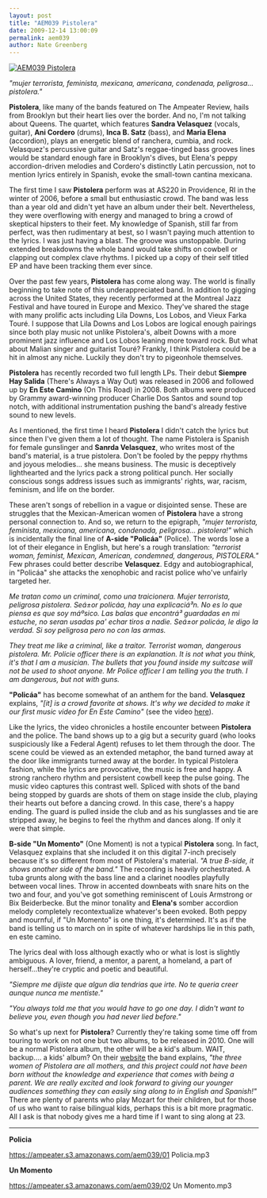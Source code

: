 ```yaml
---
layout: post
title: "AEM039 Pistolera"
date: 2009-12-14 13:00:09
permalink: aem039
author: Nate Greenberg
---
```

[![AEM039 Pistolera](https://ampeater.s3.amazonaws.com/aem039/Pistolera.jpg)](https://ampeater.s3.amazonaws.com/aem039/Pistolera.jpg)

_"mujer terrorista, feminista, mexicana, americana, condenada, peligrosa... pistolera."_

<!-- more -->

**Pistolera**, like many of the bands featured on The Ampeater Review, hails from Brooklyn but their heart lies over the border. And no, I'm not talking about Queens. The quartet, which features **Sandra Velasquez** (vocals, guitar), **Ani Cordero** (drums), **Inca B. Satz** (bass), and **Maria Elena** (accordion), plays an energetic blend of ranchera, cumbia, and rock. Velasquez's percussive guitar and Satz's reggae-tinged bass grooves lines would be standard enough fare in Brooklyn's dives, but Elena's peppy accordion-driven melodies and Cordero's distinctly Latin percussion, not to mention lyrics entirely in Spanish, evoke the small-town cantina mexicana.

The first time I saw **Pistolera** perform was at AS220 in Providence, RI in the winter of 2006, before a small but enthusiastic crowd. The band was less than a year old and didn't yet have an album under their belt. Nevertheless, they were overflowing with energy and managed to bring a crowd of skeptical hipsters to their feet. My knowledge of Spanish, still far from perfect, was then rudimentary at best, so I wasn't paying much attention to the lyrics. I was just having a blast. The groove was unstoppable. During extended breakdowns the whole band would take shifts on cowbell or clapping out complex clave rhythms. I picked up a copy of their self titled EP and have been tracking them ever since.

Over the past few years, **Pistolera** has come along way. The world is finally beginning to take note of this underappreciated band. In addition to gigging across the United States, they recently performed at the Montreal Jazz Festival and have toured in Europe and Mexico. They've shared the stage with many prolific acts including Lila Downs, Los Lobos, and Vieux Farka Touré. I suppose that Lila Downs and Los Lobos are logical enough pairings since both play music not unlike Pistolera's, albeit Downs with a more prominent jazz influence and Los Lobos leaning more toward rock. But what about Malian singer and guitarist Touré? Frankly, I think Pistolera could be a hit in almost any niche. Luckily they don't try to pigeonhole themselves.

**Pistolera** has recently recorded two full length LPs. Their debut **Siempre Hay Salida** (There's Always a Way Out) was released in 2006 and followed up by **En Este Camino** (On This Road) in 2008. Both albums were produced by Grammy award-winning producer Charlie Dos Santos and sound top notch, with additional instrumentation pushing the band's already festive sound to new levels.

As I mentioned, the first time I heard **Pistolera** I didn't catch the lyrics but since then I've given them a lot of thought. The name Pistolera is Spanish for female gunslinger and **Sanrda Velasquez**, who writes most of the band's material, is a true pistolera. Don't be fooled by the peppy rhythms and joyous melodies... she means business. The music is deceptively lighthearted and the lyrics pack a strong political punch. Her socially conscious songs address issues such as immigrants' rights, war, racism, feminism, and life on the border.

These aren't songs of rebellion in a vague or disjointed sense. These are struggles that the Mexican-American women of **Pistolera** have a strong personal connection to. And so, we return to the epigraph, _"mujer terrorista, feminista, mexicana, americana, condenada, peligrosa... pistolera!"_ which is incidentally the final line of **A-side "Policá­a"** (Police). The words lose a lot of their elegance in English, but here's a rough translation: _"terrorist woman, feminist, Mexican, American, condemned, dangerous, PISTOLERA."_ Few phrases could better describe **Velasquez**. Edgy and autobiographical, in "Policá­a" she attacks the xenophobic and racist police who've unfairly targeted her.

_Me tratan como un criminal, como una traicionera. Mujer terrorista, peligrosa pistolera. Seá±or policá­a, hay una explicaciá³n. No es lo que piensa es que soy máºsico. Las balas que encontrá³ guardadas en mi estuche, no seran usadas pa' echar tiros a nadie. Seá±or policá­a, le digo la verdad. Si soy peligrosa pero no con las armas._

_They treat me like a criminal, like a traitor. Terrorist woman, dangerous pistolera. Mr. Policie officer there is an explanation. It is not what you think, it's that I am a musician. The bullets that you found inside my suitcase will not be used to shoot anyone. Mr Police officer I am telling you the truth. I am dangerous, but not with guns._

**"Policá­a"** has become somewhat of an anthem for the band. **Velasquez** explains, _"\[it\] is a crowd favorite at shows. It's why we decided to make it our first music video for En Este Camino"_ (see the video [here](http://www.youtube.com/watch?v=6QXd-4eZelI)).

Like the lyrics, the video chronicles a hostile encounter between **Pistolera** and the police. The band shows up to a gig but a security guard (who looks suspiciously like a Federal Agent) refuses to let them through the door. The scene could be viewed as an extended metaphor, the band turned away at the door like immigrants turned away at the border. In typical Pistolera fashion, while the lyrics are provocative, the music is free and happy. A strong ranchero rhythm and persistent cowbell keep the pulse going. The music video captures this contrast well. Spliced with shots of the band being stopped by guards are shots of them on stage inside the club, playing their hearts out before a dancing crowd. In this case, there's a happy ending. The guard is pulled inside the club and as his sunglasses and tie are stripped away, he begins to feel the rhythm and dances along. If only it were that simple.

**B-side "Un Momento"** (One Moment) is not a typical **Pistolera** song. In fact, Velasquez explains that she included it on this digital 7-inch precisely because it's so different from most of Pistolera's material. _"A true B-side, it shows another side of the band."_ The recording is heavily orchestrated. A tuba grunts along with the bass line and a clarinet noodles playfully between vocal lines. Throw in accented downbeats with snare hits on the two and four, and you've got something reminiscent of Louis Armstrong or Bix Beiderbecke. But the minor tonality and **Elena's** somber accordion melody completely recontextualize whatever's been evoked. Both peppy and mournful, if "Un Momento" is one thing, it's determined. It's as if the band is telling us to march on in spite of whatever hardships lie in this path, en este camino.

The lyrics deal with loss although exactly who or what is lost is slightly ambiguous. A lover, friend, a mentor, a parent, a homeland, a part of herself...they're cryptic and poetic and beautiful.

_"Siempre me dijiste que algun dia tendrias que irte. No te queria creer aunque nunca me mentiste."_

_"You always told me that you would have to go one day. I didn't want to believe you, even though you had never lied before."_

So what's up next for **Pistolera**? Currently they're taking some time off from touring to work on not one but two albums, to be released in 2010. One will be a normal Pistolera album, the other will be a kid's album. WAIT, backup.... a kids' album? On their [website](http://www.pistolera.net) the band explains, _"the three women of Pistolera are all mothers, and this project could not have been born without the knowledge and experience that comes with being a parent. We are really excited and look forward to giving our younger audiences something they can easily sing along to in English and Spanish!"_ There are plenty of parents who play Mozart for their children, but for those of us who want to raise bilingual kids, perhaps this is a bit more pragmatic. All I ask is that nobody gives me a hard time if I want to sing along at 23.

---

**Policia**

https://ampeater.s3.amazonaws.com/aem039/01 Policia.mp3

**Un Momento**

https://ampeater.s3.amazonaws.com/aem039/02 Un Momento.mp3

